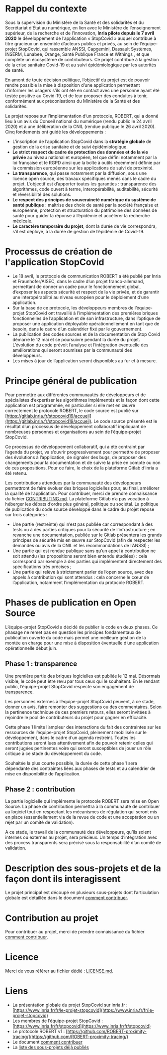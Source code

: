 # Rappel du contexte

Sous la supervision du Ministère de la Santé et des solidarités et du Secrétariat d’État au numérique, en lien avec le Ministère de l’enseignement supérieur, de la recherche et de l’innovation, **Inria pilote depuis le 7 avril 2020** le développement de l’application « StopCovid » auquel contribue à titre gracieux un ensemble d’acteurs publics et privés, au sein de l’équipe-projet StopCovid, qui rassemble ANSSI, Capgemini, Dassault Systèmes, INSERM, Lunabee, Orange, Santé Publique France et Withings , et que complète un écosystème de contributeurs. Ce projet contribue à la gestion de la crise sanitaire Covid-19 et au suivi épidémiologique par les autorités de santé.

En amont de toute décision politique, l’objectif du projet est de pouvoir rendre possible la mise à disposition d’une application permettant d’informer les usagers s’ils ont été en contact avec une personne ayant été testée positive au Covid-19, et de leur proposer des conduites à tenir, conformément aux préconisations du Ministère de la Santé et des solidarités.

Le projet repose sur l’implémentation d’un protocole, ROBERT, qui a donné lieu à un avis du Conseil national du numérique (rendu public le 24 avril 2020) et à une délibération de la CNIL (rendue publique le 26 avril 2020). Cinq fondements ont guidé les développements : 
* L’inscription de l’application StopCovid dans la **stratégie globale** de gestion de la crise sanitaire et de suivi épidémiologique. 
* **Le strict respect du cadre de protection des données et de la vie privée** au niveau national et européen, tel que défini notamment par la loi française et le RGPD ainsi que la boîte à outils récemment définie par la commission européenne sur les applications de suivi de proximité. 
* **La transparence**, qui passe notamment par la diffusion, sous une licence open source, des travaux spécifiques menés dans le cadre du projet. L’objectif est d’apporter toutes les garanties : transparence des algorithmes, code ouvert à terme, interopérabilité, auditabilité, sécurité et réversibilité des solutions. 
* **Le respect des principes de souveraineté numérique du système de santé publique** : maîtrise des choix de santé par la société française et européenne, protection et structuration du patrimoine des données de santé pour guider la réponse à l’épidémie et accélérer la recherche médicale. 
* **Le caractère temporaire du projet**, dont la durée de vie correspondra, s’il est déployé, à la durée de gestion de l’épidémie de Covid-19.

# Processus de création de l'application StopCovid
* Le 18 avril, le protocole de communication ROBERT a été publié par Inria et Fraunhofer/AISEC, dans le cadre d’un projet franco-allemand, permettant de donner un cadre pour le fonctionnement global, d’exposer les aspects sécurité et respect de la vie privée, et de garantir une interopérabilité au niveau européen pour le déploiement d’une application.
* Sur la base de ce protocole, les développeurs membres de l’équipe-projet StopCovid ont travaillé à l’implémentation des premières briques fonctionnelles de l’application et de son infrastructure, dans l’optique de proposer une application déployable opérationnellement en tant que de besoin, dans le cadre d’un calendrier fixé par le gouvernement.
* La publication des codes sources et de la documentation de Stop Covid  démarre le 12 mai et se poursuivre pendant la durée du projet. L’évolution du code prévoit l’analyse et l’intégration éventuelle des améliorations qui seront soumises par la communauté des développeurs.
* Les mises à jour de l’application seront disponibles au fur et à mesure.

# Principe général de publication 
Pour permettre aux différentes communautés de développeurs et de spécialistes d’expertiser les algorithmes implémentés et la façon dont cette application est programmée, en particulier si elle met en œuvre correctement le protocole ROBERT, le code source est publié sur [https://gitlab.inria.fr/stopcovid19/accueil](https://gitlab.inria.fr/stopcovid19/accueil). Le code source présenté est le résultat d’un processus de développement collaboratif impliquant de nombreuses personnes et organisations au sein de l’équipe-projet StopCovid.

Ce processus de développement collaboratif, qui a été contraint par l’agenda du projet, va s’ouvrir progressivement pour permettre de proposer des évolutions à l’application, de signaler des bugs, de proposer des changements pour la documentation et de suivre la prise en compte ou non de ces propositions. Pour ce faire, le choix de la plateforme Gitlab d’Inria a été retenu.

Les contributions attendues par la communauté des développeurs permettront de faire évoluer des briques logicielles pour, au final, améliorer la qualité de l’application. Pour contribuer, merci de prendre connaissance du fichier [CONTRIBUTING.md](CONTRIBUTING.md). La plateforme Gitlab n’a pas vocation à héberger les débats d’ordre plus général, politique ou sociétal.
La politique de publication du code source développé dans le cadre du projet repose sur trois catégories :
* Une partie (restreinte) qui n’est pas publiée car correspondant à des tests ou à des parties critiques pour la sécurité de l’infrastructure ; en revanche une documentation, publiée sur le Gitlab présentera les grands principes de sécurité mis en œuvre sur StopCovid (afin de respecter les demandes ou avis de la CNIL et les recommandations de l’ANSSI) ;  
* Une partie qui est rendue publique sans qu’un appel à contribution ne soit attendu (les propositions seront bien entendu étudiées) : cela correspond par exemple à des parties qui implémentent directement des spécifications très précises ;
* Une partie qui relève à strictement parler de l’open source, avec des appels à contribution qui sont attendus : cela concerne le cœur de l’application, notamment l’implémentation du protocole ROBERT.

# Phases de publication en Open Source 
L’équipe-projet StopCovid a décidé de publier le code en deux phases. Ce phasage ne remet pas en question les principes fondamentaux de publication ouverte du code mais permet une meilleure gestion de la montée en charge pour une mise à disposition éventuelle d’une application opérationnelle début juin.

## Phase 1 : transparence
Une première partie des briques logicielles est publiée le 12 mai. Désormais visible, le code peut être revu par tous ceux qui le souhaitent. En le rendant public, l’équipe-projet StopCovid respecte son engagement de transparence.

Les personnes externes à l’équipe-projet StopCovid peuvent, à ce stade, donner un avis, faire remonter des suggestions ou des commentaires. Selon la pertinence technique de ces premiers retours, elles seront invitées à rejoindre le pool de contributeurs du projet pour gagner en efficacité.

Cette phase 1 limite l’ampleur des interactions du fait des contraintes sur les ressources de l’équipe-projet StopCovid, pleinement mobilisée sur le développement, dans le cadre d’un agenda restreint. Toutes les contributions seront lues attentivement afin de pouvoir retenir celles qui seront jugées pertinentes voire qui seront susceptibles de jouer un rôle critique à ce stade du développement du code.

Souhaitée la plus courte possible, la durée de cette phase 1 sera dépendante des contraintes liées aux phases de tests et au calendrier de mise en disponibilité de l’application.

## Phase 2 : contribution 
La partie logicielle qui implémente le protocole ROBERT sera mise en Open Source. La phase de contribution permettra à la communauté de contribuer au logiciel tout en respectant les mécanismes de régulation qui seront mis en place (essentiellement via de la revue de code et une acceptation ou un rejet par un comité de validation).

A ce stade, le travail de la communauté des développeurs, qu’ils soient internes ou externes au projet, sera précieux. Un temps d’intégration avec des process transparents sera précisé sous la responsabilité d’un comité de validation.

# Description des sous-projets et de la façon dont ils interagissent

Le projet principal est découpé en plusieurs sous-projets dont
l’articulation globale est détaillée dans le document [comment
contribuer](CONTRIBUTING.md).

# Contribution au projet

Pour contribuer au projet, merci de prendre connaissance du fichier [comment contribuer](CONTRIBUTING.md).

# Licence

Merci de vous référer au fichier dédié : [LICENSE.md](LICENSE.md).

# Liens
* La présentation globale du projet StopCovid sur inria.fr : [https://www.inria.fr/fr/le-projet-stopcovid](https://www.inria.fr/fr/le-projet-stopcovid)
* Les membres de l’équipe-projet StopCovid : [https://www.inria.fr/fr/stopcovid](https://www.inria.fr/fr/stopcovid)
* Le protocole ROBERT v1 : [https://github.com/ROBERT-proximity-tracing/](https://github.com/ROBERT-proximity-tracing/)
* Le document [comment contribuer](CONTRIBUTING.md)
* La [liste des sous-projets déjà publiés](https://gitlab.inria.fr/stopcovid19)

